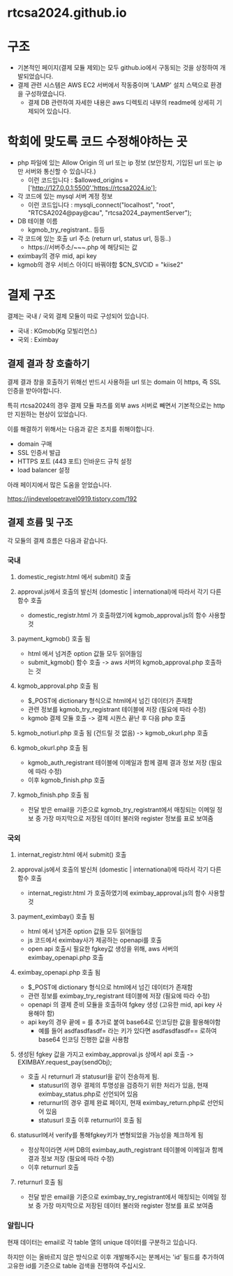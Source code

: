 # rtcsa2024.github.io

# 구조
- 기본적인 페이지(결제 모듈 제외)는 모두 github.io에서 구동되는 것을 상정하여 개발되었습니다.
- 결제 관련 시스템은 AWS EC2 서버에서 작동중이며 'LAMP' 설치  스택으로 환경을 구성하였습니다.
   - 결제 DB 관련하여 자세한 내용은 aws 디렉토리 내부의 readme에 상세히 기제되어 있습니다.


# 학회에 맞도록 코드 수정해야하는 곳
- php 파일에 있는 Allow Origin 의 url 또는 ip 정보 (보안장치, 기입된 url 또는 ip만 서버와 통신할 수 있습니다.)
   - 이런 코드입니다 : $allowed_origins = ['http://127.0.0.1:5500','https://rtcsa2024.io'];
- 각 코드에 있는 mysql 서버 계정 정보
   - 이런 코드입니다 : mysqli_connect("localhost", "root", "RTCSA2024@pay@cau", "rtcsa2024_paymentServer");
- DB 테이블 이름
   - kgmob_try_registrant.. 등등
- 각 코드에 있는 호출 url 주소 (return url, status url, 등등..)
   - https://서버주소/~~~.php 에 해당되는 값
- eximbay의 경우 mid, api key
- kgmob의 경우 서비스 아이디 바꿔야함 $CN_SVCID = "kiise2"

# 결제 구조
결제는 국내 / 국외 결제 모듈이 따로 구성되어 있습니다.

- 국내 : KGmob(Kg 모빌리언스)
- 국외 : Eximbay

## 결제 결과 창 호출하기
결제 결과 창을 호출하기 위해선 반드시 사용하듣 url 또는 domain 이 https, 즉 SSL 인증을 받아야합니다.

특히 rtcsa2024의 경우 결제 모듈 파츠를 외부 aws 서버로 빼면서 기본적으로는 http만 지원하는 현상이 있었습니다.

이를 해결하기 위해서는 다음과 같은 조치를 취해야합니다.
- domain 구매
- SSL 인증서 발급
- HTTPS 포트 (443 포트) 인바운드 규칙 설정
- load balancer 설정

아래 페이지에서 많은 도움을 얻었습니다.

https://jindevelopetravel0919.tistory.com/192

## 결제 흐름 및 구조
각 모듈의 결제 흐름은 다음과 같습니다.
### 국내
1. domestic_registr.html 에서 submit() 호출

2. approval.js에서 호출의 발신처 (domestic | international)에 따라서 각기 다른 함수 호출

   - domestic_registr.html 가 호출하였기에 kgmob_approval.js의 함수 사용할 것

3. payment_kgmob() 호출 됨
   - html 에서 넘겨준 option 값들 모두 읽어들임
   - submit_kgmob() 함수 호출 -> aws 서버의 kgmob_approval.php 호출하는 것

4. kgmob_approval.php 호출 됨
   - $_POST에 dictionary 형식으로 html에서 넘긴 데이터가 존재함
   - 관련 정보를 kgmob_try_registrant 테이블에 저장 (필요에 따라 수정)
   - kgmob 결제 모듈 호출 -> 결제 시퀀스 끝난 후 다음 php 호출

5. kgmob_notiurl.php 호출 됨 (건드릴 것 없음) -> kgmob_okurl.php 호출

6. kgmob_okurl.php 호출 됨
   - kgmob_auth_registrant 테이블에 이메일과 함께 결제 결과 정보 저장 (필요에 따라 수정)
   - 이후 kgmob_finish.php 호출

7. kgmob_finish.php 호출 됨
   - 전달 받은 email을 기준으로 kgmob_try_registrant에서 매칭되는 이메일 정보 중 가장 마지막으로 저장된 데이터 불러와 register 정보를 표로 보여줌

### 국외
1. internat_registr.html 에서 submit() 호출

2. approval.js에서 호출의 발신처 (domestic | international)에 따라서 각기 다른 함수 호출

   - internat_registr.html 가 호출하였기에 eximbay_approval.js의 함수 사용할 것

3. payment_eximbay() 호출 됨
   - html 에서 넘겨준 option 값들 모두 읽어들임
   - js 코드에서 eximbay사가 제공하는 openapi를 호출
   - open api 호출시 필요한 fgkey값 생성을 위해, aws 서버의 eximbay_openapi.php 호출

4. eximbay_openapi.php 호출 됨
   - $_POST에 dictionary 형식으로 html에서 넘긴 데이터가 존재함
   - 관련 정보를 eximbay_try_registrant 테이블에 저장 (필요에 따라 수정)
   - openapi 의 결제 준비 모듈을 호출하여 fgkey 생성 (고유한 mid, api key 사용해야 함)
   - api key의 경우 끝에 = 를 추가로 붙여 base64로 인코딩한 값을 활용해야함
      - 예를 들어 asdfasdfasdf= 라는 키가 있다면 asdfasdfasdf== 로하여 base64 인코딩 진행한 값을 사용함

5. 생성된 fgkey 값을 가지고 eximbay_approval.js 상에서 api 호출 -> EXIMBAY.request_pay(sendObj);
   - 호출 시 returnurl 과 statusurl을 같이 전송하게 됨.
      - statusurl의 경우 결제의 투명성을 검증하기 위한 처리가 있음, 현재 eximbay_status.php로 선언되어 있음
      - returnurl의 경우 결제 완료 페이지, 현재 eximbay_return.php로 선언되어 있음
      - statusurl 호출 이후 returnurl이 호출 됨

6. statusurl에서 verify를 통해fgkey키가 변형되었을 가능성을 체크하게 됨
   - 정상적이라면 서버 DB의 eximbay_auth_registrant 테이블에 이메일과 함께 결과 정보 저장 (필요에 따라 수정)
   - 이후 returnurl 호출

6. returnurl 호출 됨
   - 전달 받은 email을 기준으로 eximbay_try_registrant에서 매칭되는 이메일 정보 중 가장 마지막으로 저장된 데이터 불러와 register 정보를 표로 보여줌

### 알립니다
현재 데이터는 email로 각 table 열의 unique 데이터를 구분하고 있습니다.

하지만 이는 올바르지 않은 방식으로 이후 개발해주시는 분께서는 'id' 필드를 추가하여 고유한 id를 기준으로 table 검색을 진행하여 주십시오.